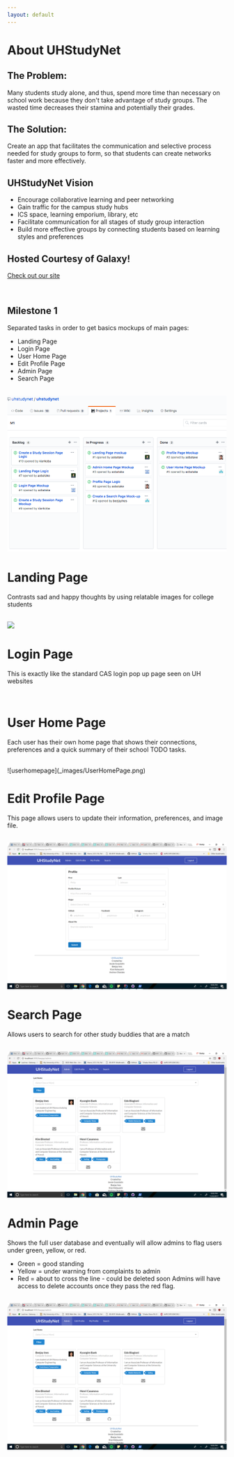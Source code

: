 ```yaml
---
layout: default
---
```


# About UHStudyNet

## The Problem:
Many students study alone, and thus, spend more time than necessary on school work because they don't take advantage of study groups. The wasted time decreases their stamina and potentially their grades. 

## The Solution:
Create an app that facilitates the communication and selective process needed for study groups to form, so that students can create networks faster and more effectively. 

## UHStudyNet Vision
 - Encourage collaborative learning and peer networking
 - Gain traffic for the campus study hubs 
 - ICS space, learning emporium, library, etc
 - Facilitate communication for all stages of study group interaction
 - Build more effective groups by connecting students based on learning styles and preferences

## Hosted Courtesy of Galaxy!
[Check out our site](http://uhstudynet.meteorapp.com/)

<br>

## Milestone 1
Separated tasks in order to get basics mockups of main pages:
 - Landing Page
 - Login Page
 - User Home Page
 - Edit Profile Page 
 - Admin Page
 - Search Page
 

 <br>
 <img src="_images/M1.png" alt>
 <br>
 
# Landing Page
Contrasts sad and happy thoughts by using relatable images for college students

 <br>
 <img class="ui medium centered image" src="https://drive.google.com/open?id=1eE6g9lLE0wQSK3ikGh740YQDcYjzMqOc">
 <br>

# Login Page
This is exactly like the standard CAS login pop up page seen on UH websites 

<br>

# User Home Page
Each user has their own home page that shows their connections, preferences and a quick summary of their school TODO tasks. 

 <br>
 ![userhomepage](_images/UserHomePage.png)
 <br>
 
# Edit Profile Page
This page allows users to update their information, preferences, and image file.

 <br>
 <img class="ui medium centered image" src="_images/EditProfilePage.png">
 <br>

# Search Page
Allows users to search for other study buddies that are a match

 <br>
 <img class="ui medium centered image" src="/_images/AdminPage.png">
 <br>

# Admin Page
Shows the full user database and eventually will allow admins to flag users under green, yellow, or red.
 - Green  = good standing
 - Yellow = under warning from complaints to admin
 - Red    = about to cross the line - could be deleted soon
Admins will have access to delete accounts once they pass the red flag. 

 <br>
 <img class="ui medium centered image" src="/_images/AdminPage.png">
 <br>
    
 

